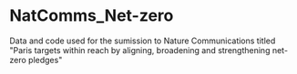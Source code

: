 # NatComms_Net-zero
Data and code used for the sumission to Nature Communications titled "Paris targets within reach by aligning, broadening and strengthening net-zero pledges"  
